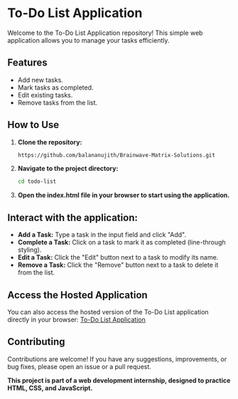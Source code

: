 # To-Do List Application

Welcome to the To-Do List Application repository! This simple web application allows you to manage your tasks efficiently.

## Features

- Add new tasks.
- Mark tasks as completed.
- Edit existing tasks.
- Remove tasks from the list.

## How to Use

1. **Clone the repository:**
   ```bash
   https://github.com/balananujith/Brainwave-Matrix-Solutions.git

2. **Navigate to the project directory:**
   ```bash
   cd todo-list

3. **Open the index.html file in your browser to start using the application.**

## Interact with the application:

  - **Add a Task:** Type a task in the input field and click "Add".
  - **Complete a Task:** Click on a task to mark it as completed (line-through styling).
  - **Edit a Task:** Click the "Edit" button next to a task to modify its name.
  - **Remove a Task:** Click the "Remove" button next to a task to delete it from the list.

## Access the Hosted Application

You can also access the hosted version of the To-Do List application directly in your browser:
[To-Do List Application](https://balananujith-todo.netlify.app/)

## Contributing
Contributions are welcome! If you have any suggestions, improvements, or bug fixes, please open an issue or a pull request.

**This project is part of a web development internship, designed to practice HTML, CSS, and JavaScript.**
